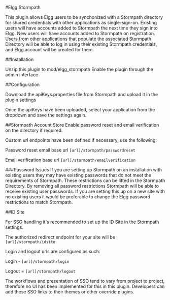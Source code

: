 #Elgg Stormpath

This plugin allows Elgg users to be synchonized with a Stormpath directory for shared credentials with other applications as single-sign-on.
Existing users will have accounts added to Stormpath the next time they sign into Elgg.
New users will have accounts added to Stormpath on registration.
Users from other applications that populate the associated Stormpath Directory will be able to log
in using their existing Stormpath credentials, and Elgg account will be created for them.

##Installation

Unzip this plugin to mod/elgg_stormpath
Enable the plugin through the admin interface

##Configuration

Download the apiKeys.properties file from Stormpath and upload it in the plugin settings

Once the apiKeys have been uploaded, select your application from the dropdown and save the settings again.

##Stormpath Account Store
Enable password reset and email verification on the directory if required.

Custom url endpoints have been defined if necessary, use the following:

Password reset email base url ```[url]/stormpath/passwordreset```

Email verification base url ```[url]/stormpath/emailverification```

###Password Issues
If you are setting up Stormpath on an installation with existing users they may have
existing passwords that do not meet the requirements of Stormpath.  These restrictions
can be lifted in the Stormpath Directory.  By removing all password restrictions Stormpath
will be able to receive existing user passwords.
If you are setting this up on a new site with no existing users it would be preferable to change
the Elgg password restrictions to match Stormpath.

##ID Site

For SSO handling it's recommended to set up the ID Site in the Stormpath settings.

The authorized redirect endpoint for your site will be ```[url]/stormpath/idsite```

Login and logout urls are configured as such:

Login - ```[url]/stormpath/login```

Logout = ```[url]/stormpath/logout```

The workflows and presentation of SSO tend to vary from project to project, therefore
no UI has been implemented for this in this plugin.  Developers can add these SSO links
to their themes or other override plugins.

